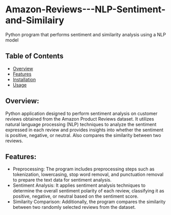 # Amazon-Reviews---NLP-Sentiment-and-Similairy
Python program that performs sentiment and similarity analysis using a NLP model

## Table of Contents
- [Overview](#overview)
- [Features](#features)
- [Installation](#installation)
- [Usage](#usage)

## Overview:
Python application designed to perform sentiment analysis on customer reviews obtained from the Amazon Product Reviews dataset. 
It utilizes natural language processing (NLP) techniques to analyze the sentiment expressed in each review and provides insights into whether the sentiment is positive, negative, or neutral.
Also compares the similarity between two reviews.

## Features:
- Preprocessing: The program includes preprocessing steps such as tokenization, lowercasing, stop word removal, and punctuation removal to prepare the text data for sentiment analysis.
- Sentiment Analysis: It applies sentiment analysis techniques to determine the overall sentiment polarity of each review, classifying it as positive, negative, or neutral based on the sentiment score.
- Similarity Comparison: Additionally, the program compares the similarity between two randomly selected reviews from the dataset.
